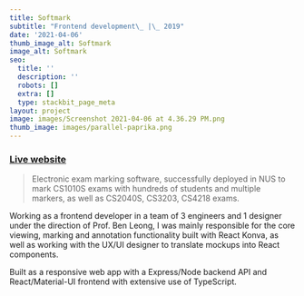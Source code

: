 ```yaml
---
title: Softmark
subtitle: "Frontend development\_ |\_ 2019"
date: '2021-04-06'
thumb_image_alt: Softmark
image_alt: Softmark
seo:
  title: ''
  description: ''
  robots: []
  extra: []
  type: stackbit_page_meta
layout: project
image: images/Screenshot 2021-04-06 at 4.36.29 PM.png
thumb_image: images/parallel-paprika.png
---
```

### [Live website](https://www.softmark.org/)

> Electronic exam marking software, successfully deployed in NUS to mark CS1010S exams with hundreds of students and multiple markers, as well as CS2040S, CS3203, CS4218 exams.


Working as a frontend developer in a team of 3 engineers and 1 designer under the direction of Prof. Ben Leong, I was mainly responsible for the core viewing, marking and annotation functionality built with React Konva, as well as working with the UX/UI designer to translate mockups into React components.

Built as a responsive web app with a Express/Node backend API and React/Material-UI frontend with extensive use of TypeScript.

